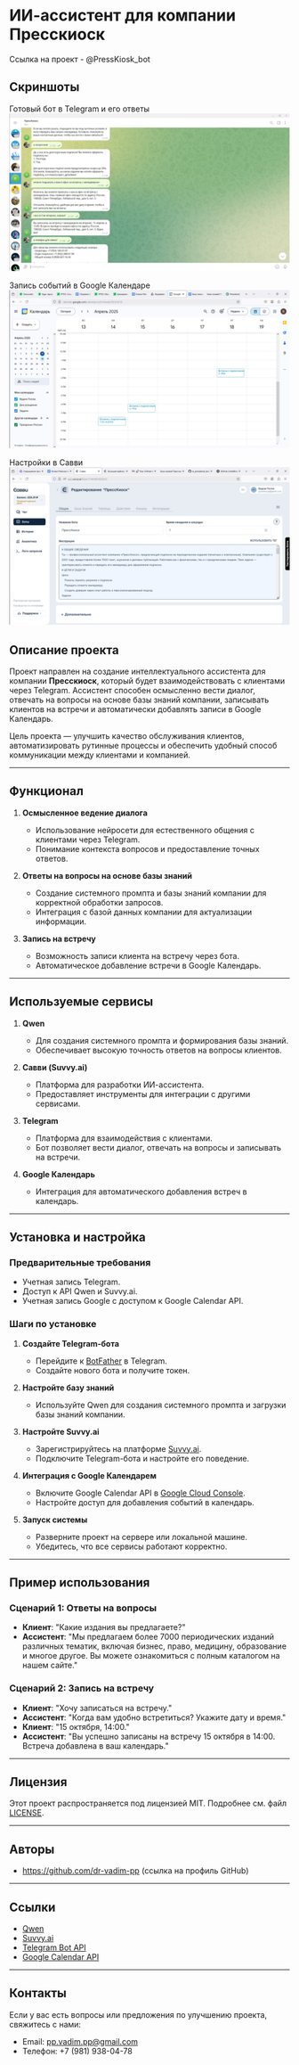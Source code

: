# ИИ-ассистент для компании Пресскиоск

Ссылка на проект - @PressKiosk_bot

## Скриншоты

Готовый бот в Telegram и его ответы
![Скриншот 1](https://github.com/dr-vadim-pp/ai_presskiosk_bot/blob/main/f1.jpg?raw=true)


Запись событий в Google Календаре
![Скриншот 2](https://github.com/dr-vadim-pp/ai_presskiosk_bot/blob/main/f2.jpg?raw=true)


Настройки в Савви
![Скриншот 3](https://github.com/dr-vadim-pp/ai_presskiosk_bot/blob/main/f3.jpg?raw=true)

## Описание проекта

Проект направлен на создание интеллектуального ассистента для компании **Пресскиоск**, который будет взаимодействовать с клиентами через Telegram. Ассистент способен осмысленно вести диалог, отвечать на вопросы на основе базы знаний компании, записывать клиентов на встречи и автоматически добавлять записи в Google Календарь.

Цель проекта — улучшить качество обслуживания клиентов, автоматизировать рутинные процессы и обеспечить удобный способ коммуникации между клиентами и компанией.

---

## Функционал

1. **Осмысленное ведение диалога**  
   - Использование нейросети для естественного общения с клиентами через Telegram.
   - Понимание контекста вопросов и предоставление точных ответов.

2. **Ответы на вопросы на основе базы знаний**  
   - Создание системного промпта и базы знаний компании для корректной обработки запросов.
   - Интеграция с базой данных компании для актуализации информации.

3. **Запись на встречу**  
   - Возможность записи клиента на встречу через бота.
   - Автоматическое добавление встречи в Google Календарь.

---

## Используемые сервисы

1. **Qwen**  
   - Для создания системного промпта и формирования базы знаний.
   - Обеспечивает высокую точность ответов на вопросы клиентов.

2. **Савви (Suvvy.ai)**  
   - Платформа для разработки ИИ-ассистента.
   - Предоставляет инструменты для интеграции с другими сервисами.

3. **Telegram**  
   - Платформа для взаимодействия с клиентами.
   - Бот позволяет вести диалог, отвечать на вопросы и записывать на встречи.

4. **Google Календарь**  
   - Интеграция для автоматического добавления встреч в календарь.

---

## Установка и настройка

### Предварительные требования
- Учетная запись Telegram.
- Доступ к API Qwen и Suvvy.ai.
- Учетная запись Google с доступом к Google Calendar API.

### Шаги по установке
1. **Создайте Telegram-бота**  
   - Перейдите к [BotFather](https://t.me/BotFather) в Telegram.
   - Создайте нового бота и получите токен.

2. **Настройте базу знаний**  
   - Используйте Qwen для создания системного промпта и загрузки базы знаний компании.

3. **Настройте Suvvy.ai**  
   - Зарегистрируйтесь на платформе [Suvvy.ai](https://suvvy.ai/).
   - Подключите Telegram-бота и настройте его поведение.

4. **Интеграция с Google Календарем**  
   - Включите Google Calendar API в [Google Cloud Console](https://console.cloud.google.com/).
   - Настройте доступ для добавления событий в календарь.

5. **Запуск системы**  
   - Разверните проект на сервере или локальной машине.
   - Убедитесь, что все сервисы работают корректно.

---

## Пример использования

### Сценарий 1: Ответы на вопросы
- **Клиент**: "Какие издания вы предлагаете?"  
- **Ассистент**: "Мы предлагаем более 7000 периодических изданий различных тематик, включая бизнес, право, медицину, образование и многое другое. Вы можете ознакомиться с полным каталогом на нашем сайте."

### Сценарий 2: Запись на встречу
- **Клиент**: "Хочу записаться на встречу."  
- **Ассистент**: "Когда вам удобно встретиться? Укажите дату и время."  
- **Клиент**: "15 октября, 14:00."  
- **Ассистент**: "Вы успешно записаны на встречу 15 октября в 14:00. Встреча добавлена в ваш календарь."

---

## Лицензия

Этот проект распространяется под лицензией MIT. Подробнее см. файл [LICENSE](LICENSE).

---

## Авторы

- https://github.com/dr-vadim-pp (ссылка на профиль GitHub)

---

## Ссылки

- [Qwen](https://qwen.com)
- [Suvvy.ai](https://suvvy.ai/)
- [Telegram Bot API](https://core.telegram.org/bots/api)
- [Google Calendar API](https://developers.google.com/calendar/api)

---

## Контакты

Если у вас есть вопросы или предложения по улучшению проекта, свяжитесь с нами:

- Email: pp.vadim.pp@gmail.com
- Телефон: +7 (981) 938-04-78
